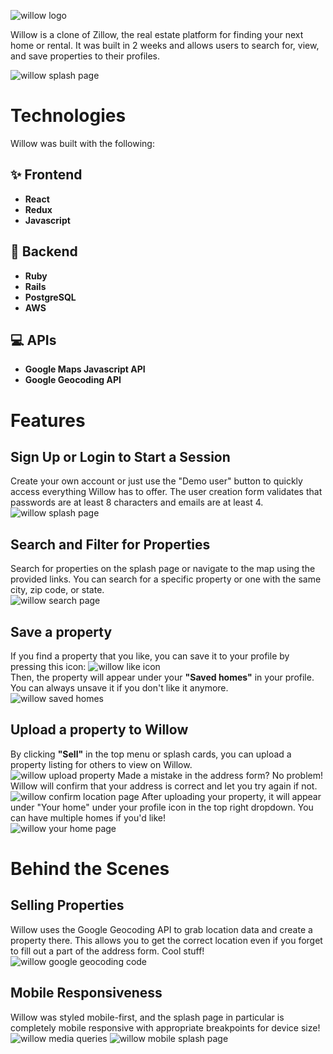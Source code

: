 
![willow logo](https://i.imgur.com/XWQTEA8.png)

Willow is a clone of Zillow, the real estate platform for finding your next home or rental. It was built in 2 weeks and allows users to search for, view, and save properties to their profiles.  

![willow splash page](https://i.imgur.com/WW1RCSj.jpeg)

# Technologies

Willow was built with the following:

## :sparkles: Frontend
* **React**
* **Redux**
* **Javascript**

## :wrench: Backend
* **Ruby**
* **Rails**
* **PostgreSQL**
* **AWS**

## :computer: APIs
* **Google Maps Javascript API**
* **Google Geocoding API**

# Features

## Sign Up or Login to Start a Session
Create your own account or just use the "Demo user" button to quickly access everything Willow has to offer. The user creation form validates that passwords are at least 8 characters and emails are at least 4.  
![willow splash page](https://i.imgur.com/6b0j99l.png)

## Search and Filter for Properties
Search for properties on the splash page or navigate to the map using the provided links. You can search for a specific property or one with the same city, zip code, or state.  
![willow search page](https://i.imgur.com/d4xAXuT.jpeg)

## Save a property
If you find a property that you like, you can save it to your profile by pressing this icon:
![willow like icon](https://i.imgur.com/TcvA9TO.png)  
Then, the property will appear under your **"Saved homes"** in your profile. You can always unsave it if you don't like it anymore.  
![willow saved homes](https://i.imgur.com/gS1ztd9.png)

## Upload a property to Willow
By clicking **"Sell"** in the top menu or splash cards, you can upload a property listing for others to view on Willow.  
![willow upload property](https://i.imgur.com/C68Wckm.png)
Made a mistake in the address form? No problem! Willow will confirm that your address is correct and let you try again if not.  
![willow confirm location page](https://i.imgur.com/yblhjQN.png)
After uploading your property, it will appear under "Your home" under your profile icon in the top right dropdown. You can have multiple homes if you'd like!  
![willow your home page](https://i.imgur.com/1XXh7e9.png)

# Behind the Scenes

## Selling Properties

Willow uses the Google Geocoding API to grab location data and create a property there. This allows you to get the correct location even if you forget to fill out a part of the address form. Cool stuff!  
![willow google geocoding code](https://i.imgur.com/tFgEMOe.png)

## Mobile Responsiveness

Willow was styled mobile-first, and the splash page in particular is completely mobile responsive with appropriate breakpoints for device size!  
![willow media queries](https://i.imgur.com/n2yJrgL.png)
![willow mobile splash page](https://i.imgur.com/ec2dOLT.png)